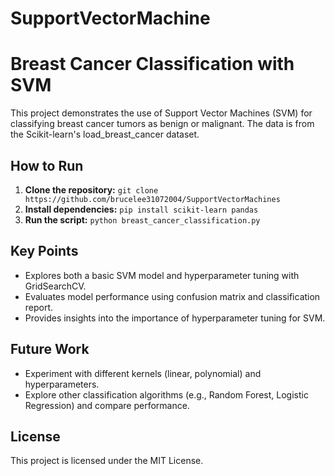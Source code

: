 # SupportVectorMachine

# Breast Cancer Classification with SVM

This project demonstrates the use of Support Vector Machines (SVM) for classifying breast cancer tumors as benign or malignant. The data is from the Scikit-learn's load_breast_cancer dataset.

## How to Run

1. **Clone the repository:** `git clone https://github.com/brucelee31072004/SupportVectorMachines`
2. **Install dependencies:** `pip install scikit-learn pandas`
3. **Run the script:** `python breast_cancer_classification.py`

## Key Points

* Explores both a basic SVM model and hyperparameter tuning with GridSearchCV.
* Evaluates model performance using confusion matrix and classification report.
* Provides insights into the importance of hyperparameter tuning for SVM.

## Future Work

* Experiment with different kernels (linear, polynomial) and hyperparameters.
* Explore other classification algorithms (e.g., Random Forest, Logistic Regression) and compare performance.

## License

This project is licensed under the MIT License.
